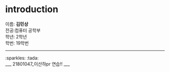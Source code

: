 # introduction
이름: **김민상** <br>
전공:컴퓨터 공학부<br>
학년: 2학년<br>
학번: 19학번<br>
<hr/>
:sparkles: :tada:
<br>
___  
21801047_이산하pr 연습!!  
___  

